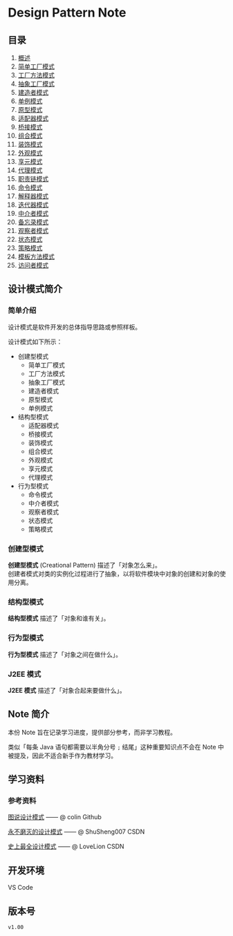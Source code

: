 # Design Pattern Note

## 目录

1. [概述](index/overview.md)
2. [简单工厂模式](index/simpleFactory.md)
3. [工厂方法模式](index/factoryMethod.md)
4. [抽象工厂模式](index/abstractFactory.md)
5. [建造者模式](index/builder.md)
6. [单例模式](index/singleton.md)
7. [原型模式](index/prototype.md)
8. [适配器模式](index/adapter.md)
9. [桥接模式](index/bridge.md)
10. [组合模式](index/composite.md)
11. [装饰模式](index/decorator.md)
12. [外观模式](index/facade.md)
13. [享元模式](index/flyweight.md)
14. [代理模式](index/proxy.md)
15. [职责链模式](index/chainOfResponsibility.md)
16. [命令模式](index/command.md)
17. [解释器模式](index/interpreter.md)
18. [迭代器模式](index/iterator.md)
19. [中介者模式](index/mediator.md)
20. [备忘录模式](index/memento.md)
21. [观察者模式](index/observer.md)
22. [状态模式](index/state.md)
23. [策略模式](index/strategy.md)
24. [模板方法模式](index/templateMethod.md)
25. [访问者模式](index/visitor.md)

## 设计模式简介

### 简单介绍

设计模式是软件开发的总体指导思路或参照样板。

设计模式如下所示：

- 创建型模式
  - 简单工厂模式
  - 工厂方法模式
  - 抽象工厂模式
  - 建造者模式
  - 原型模式
  - 单例模式
- 结构型模式
  - 适配器模式
  - 桥接模式
  - 装饰模式
  - 组合模式
  - 外观模式
  - 享元模式
  - 代理模式
- 行为型模式
  - 命令模式
  - 中介者模式
  - 观察者模式
  - 状态模式
  - 策略模式

### 创建型模式

**创建型模式** (Creational Pattern) 描述了「对象怎么来」。  
创建者模式对类的实例化过程进行了抽象，以将软件模块中对象的创建和对象的使用分离。

### 结构型模式

**结构型模式** 描述了「对象和谁有关」。

### 行为型模式

**行为型模式** 描述了「对象之间在做什么」。

### J2EE 模式

**J2EE 模式** 描述了「对象合起来要做什么」。

## Note 简介

本份 Note 旨在记录学习进度，提供部分参考，而非学习教程。

类似「每条 Java 语句都需要以半角分号 `;` 结尾」这种重要知识点不会在 Note 中被提及，因此不适合新手作为教材学习。

## 学习资料

### 参考资料

[图说设计模式](https://design-patterns.readthedocs.io/zh_CN/latest/index.html) —— @ colin Github

[永不磨灭的设计模式](https://blog.csdn.net/ShuSheng0007/article/details/115980889) —— @ ShuSheng007 CSDN

[史上最全设计模式](https://blog.csdn.net/LoveLion/article/details/17517213?ops_request_misc=%257B%2522request%255Fid%2522%253A%2522162198894416780274118367%2522%252C%2522scm%2522%253A%252220140713.130102334..%2522%257D&request_id=162198894416780274118367&biz_id=0&utm_medium=distribute.pc_search_result.none-task-blog-2~all~top_positive~default-2-17517213.first_rank_v2_pc_rank_v29&utm_term=%E8%AE%BE%E8%AE%A1%E6%A8%A1%E5%BC%8F) —— @ LoveLion CSDN

## 开发环境

VS Code

## 版本号

`v1.00`
